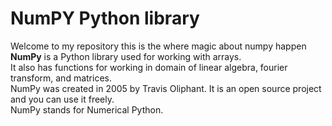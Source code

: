 # NumPY Python library

Welcome to my repository this is the where magic about numpy happen <br>
**NumPy** is a Python library used for working with arrays. <br>
It also has functions for working in domain of linear algebra, fourier transform, and matrices. <br>
NumPy was created in 2005 by Travis Oliphant. It is an open source project and you can use it freely.<br>
NumPy stands for Numerical Python.
